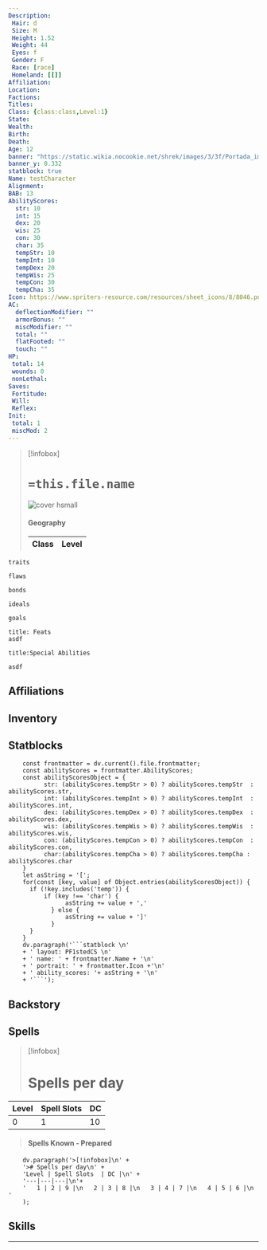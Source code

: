 ```yaml
---
Description:
 Hair: d
 Size: M
 Height: 1.52
 Weight: 44
 Eyes: f
 Gender: F
 Race: [race]
 Homeland: [[]]
Affiliation: 
Location: 
Factions: 
Titles: 
Class: {class:class,Level:1}
State: 
Wealth: 
Birth: 
Death: 
Age: 12 
banner: "https://static.wikia.nocookie.net/shrek/images/3/3f/Portada_img.jpg/revision/latest?cb=20100719002911&path-prefix=es"
banner_y: 0.332
statblock: true
Name: testCharacter
Alignment: 
BAB: 13 
AbilityScores:
  str: 10
  int: 15
  dex: 20
  wis: 25
  con: 30
  char: 35
  tempStr: 10
  tempInt: 10
  tempDex: 20
  tempWis: 25
  tempCon: 30
  tempCha: 35
Icon: https://www.spriters-resource.com/resources/sheet_icons/8/8046.png?updated=1460948133
AC:
  deflectionModifier: ""
  armorBonus: ""
  miscModifier: ""
  total: ""
  flatFooted: ""
  touch: ""
HP: 
 total: 14
 wounds: 0
 nonLethal: 
Saves:
 Fortitude: 
 Will:
 Reflex:
Init: 
 total: 1
 miscMod: 2
---
```


>[!infobox]
># `=this.file.name` 
>![cover hsmall](https://i.imgur.com/VJm0i9g.png)
>#### Geography
>Class | Level  |
> ---|---|

```ad-Tr
traits
```

```ad-fw
flaws
```

```ad-Bd
bonds
```

```ad-idl
ideals
```

```ad-goals
goals
```

```ad-ft
title: Feats
asdf

```

```ad-sk
title:Special Abilities

asdf
```
## Affiliations

## Inventory

## Statblocks
```dataviewjs
	const frontmatter = dv.current().file.frontmatter;
	const abilityScores = frontmatter.AbilityScores;
	const abilityScoresObject = {
		  str: (abilityScores.tempStr > 0) ? abilityScores.tempStr  : abilityScores.str,
		  int: (abilityScores.tempInt > 0) ? abilityScores.tempInt  : abilityScores.int,
		  dex: (abilityScores.tempDex > 0) ? abilityScores.tempDex  : abilityScores.dex,
		  wis: (abilityScores.tempWis > 0) ? abilityScores.tempWis  : abilityScores.wis, 
		  con: (abilityScores.tempCon > 0) ? abilityScores.tempCon  : abilityScores.con, 
		  char:(abilityScores.tempCha > 0) ? abilityScores.tempCha : abilityScores.char 
	}
	let asString = '[';
	for(const [key, value] of Object.entries(abilityScoresObject)) {
	  if (!key.includes('temp')) {
		  if (key !== 'char') {
				asString += value + ','
			} else {
				asString += value + ']'
			}
	  }	
	}
	dv.paragraph('```statblock \n' 
	+ ' layout: PF1stedCS \n' 
	+ ' name: ' + frontmatter.Name + '\n'
	+ ' portrait: ' + frontmatter.Icon +'\n'
	+ ' ability_scores: '+ asString + '\n'
	+ '```');
```
## Backstory

## Spells

>[!infobox]
># Spells per day
Level | Spell Slots  | DC | 
---|---|---|
 0 | 1 | 10 |\n  1 | 2 | 9 |\n  2 | 4 | 8 |\n  3 | 4 | 7 |\n  4 | 5 | 6 |\n   | 6 | 5 |\n   | 7 | 4 |\n   | 8 | 3 |\n   | 9 | 2 |\n   | 10 | 1 |\n 
>
>#### Spells Known - Prepared

```dataviewjs
	dv.paragraph('>[!infobox]\n' + 
	'># Spells per day\n' +
	'Level | Spell Slots  | DC |\n' +
	'---|---|---|\n'+
	'   1 | 2 | 9 |\n   2 | 3 | 8 |\n   3 | 4 | 7 |\n   4 | 5 | 6 |\n      '
	);
```





## Skills


---